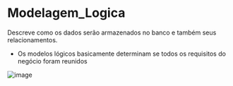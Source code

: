 # Modelagem_Logica
Descreve como os dados serão armazenados no banco e também seus relacionamentos.
- Os modelos lógicos basicamente determinam se todos os requisitos do negócio foram reunidos

![image](https://github.com/suelyms/Modelagem_Logica/assets/142910077/3da684e9-454b-47c0-8fa1-61801f74d13b)


